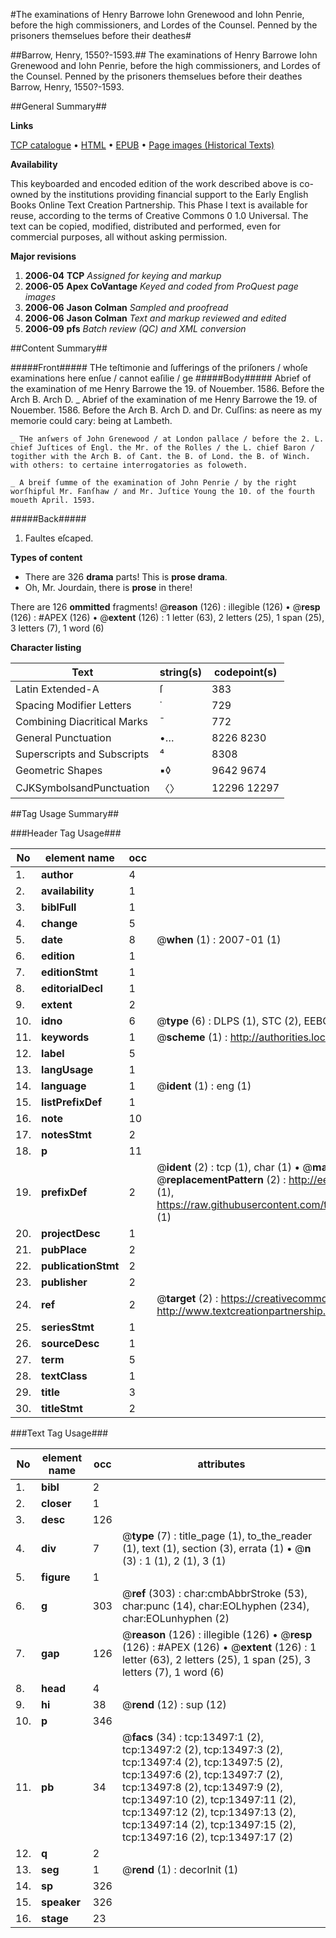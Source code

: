 #The examinations of Henry Barrowe Iohn Grenewood and Iohn Penrie, before the high commissioners, and Lordes of the Counsel. Penned by the prisoners themselues before their deathes#

##Barrow, Henry, 1550?-1593.##
The examinations of Henry Barrowe Iohn Grenewood and Iohn Penrie, before the high commissioners, and Lordes of the Counsel. Penned by the prisoners themselues before their deathes
Barrow, Henry, 1550?-1593.

##General Summary##

**Links**

[TCP catalogue](http://www.ota.ox.ac.uk/tcp/)  • 
[HTML](http://tei.it.ox.ac.uk/tcp/Texts-HTML/free/A68/A68315.html)  • 
[EPUB](http://tei.it.ox.ac.uk/tcp/Texts-EPUB/free/A68/A68315.epub) • 
[Page images (Historical Texts)](https://data.historicaltexts.jisc.ac.uk/view?pubId=eebo-99848407e&pageId=eebo-99848407e-13497-1)

**Availability**

This keyboarded and encoded edition of the
	       work described above is co-owned by the institutions
	       providing financial support to the Early English Books
	       Online Text Creation Partnership. This Phase I text is
	       available for reuse, according to the terms of Creative
	       Commons 0 1.0 Universal. The text can be copied,
	       modified, distributed and performed, even for
	       commercial purposes, all without asking permission.

**Major revisions**

1. __2006-04__ __TCP__ *Assigned for keying and markup*
1. __2006-05__ __Apex CoVantage__ *Keyed and coded from ProQuest page images*
1. __2006-06__ __Jason Colman__ *Sampled and proofread*
1. __2006-06__ __Jason Colman__ *Text and markup reviewed and edited*
1. __2006-09__ __pfs__ *Batch review (QC) and XML conversion*

##Content Summary##

#####Front#####
THe teſtimonie and ſufferings of the priſoners / whoſe examinations here enſue / cannot eaſilie / ge
#####Body#####
Abrief of the examination of me Henry Barrowe the 19. of Nouember. 1586. Before the Arch B. Arch D. 
    _ Abrief of the examination of me Henry Barrowe the 19. of Nouember. 1586. Before the Arch B. Arch D. and Dr. Cuſſins: as neere as my memorie could cary: being at Lambeth.

    _ THe anſwers of John Grenewood / at London pallace / before the 2. L. chief Juſtices of Engl. the Mr. of the Rolles / the L. chief Baron / togither with the Arch B. of Cant. the B. of Lond. the B. of Winch. with others: to certaine interrogatories as foloweth.

    _ A breif ſumme of the examination of John Penrie / by the right worſhipful Mr. Fanſhaw / and Mr. Juſtice Young the 10. of the fourth moueth April. 1593.

#####Back#####

1. Faultes eſcaped.

**Types of content**

  * There are 326 **drama** parts! This is **prose drama**.
  * Oh, Mr. Jourdain, there is **prose** in there!

There are 126 **ommitted** fragments! 
 @__reason__ (126) : illegible (126)  •  @__resp__ (126) : #APEX (126)  •  @__extent__ (126) : 1 letter (63), 2 letters (25), 1 span (25), 3 letters (7), 1 word (6)

**Character listing**


|Text|string(s)|codepoint(s)|
|---|---|---|
|Latin Extended-A|ſ|383|
|Spacing             Modifier Letters|˙|729|
|Combining             Diacritical Marks|̄|772|
|General Punctuation|•…|8226 8230|
|Superscripts             and Subscripts|⁴|8308|
|Geometric Shapes|▪◊|9642 9674|
|CJKSymbolsandPunctuation|〈〉|12296 12297|

##Tag Usage Summary##

###Header Tag Usage###

|No|element name|occ|attributes|
|---|---|---|---|
|1.|__author__|4||
|2.|__availability__|1||
|3.|__biblFull__|1||
|4.|__change__|5||
|5.|__date__|8| @__when__ (1) : 2007-01 (1)|
|6.|__edition__|1||
|7.|__editionStmt__|1||
|8.|__editorialDecl__|1||
|9.|__extent__|2||
|10.|__idno__|6| @__type__ (6) : DLPS (1), STC (2), EEBO-CITATION (1), PROQUEST (1), VID (1)|
|11.|__keywords__|1| @__scheme__ (1) : http://authorities.loc.gov/ (1)|
|12.|__label__|5||
|13.|__langUsage__|1||
|14.|__language__|1| @__ident__ (1) : eng (1)|
|15.|__listPrefixDef__|1||
|16.|__note__|10||
|17.|__notesStmt__|2||
|18.|__p__|11||
|19.|__prefixDef__|2| @__ident__ (2) : tcp (1), char (1)  •  @__matchPattern__ (2) : ([0-9\-]+):([0-9IVX]+) (1), (.+) (1)  •  @__replacementPattern__ (2) : http://eebo.chadwyck.com/downloadtiff?vid=$1&page=$2 (1), https://raw.githubusercontent.com/textcreationpartnership/Texts/master/tcpchars.xml#$1 (1)|
|20.|__projectDesc__|1||
|21.|__pubPlace__|2||
|22.|__publicationStmt__|2||
|23.|__publisher__|2||
|24.|__ref__|2| @__target__ (2) : https://creativecommons.org/publicdomain/zero/1.0/ (1), http://www.textcreationpartnership.org/docs/. (1)|
|25.|__seriesStmt__|1||
|26.|__sourceDesc__|1||
|27.|__term__|5||
|28.|__textClass__|1||
|29.|__title__|3||
|30.|__titleStmt__|2||


###Text Tag Usage###

|No|element name|occ|attributes|
|---|---|---|---|
|1.|__bibl__|2||
|2.|__closer__|1||
|3.|__desc__|126||
|4.|__div__|7| @__type__ (7) : title_page (1), to_the_reader (1), text (1), section (3), errata (1)  •  @__n__ (3) : 1 (1), 2 (1), 3 (1)|
|5.|__figure__|1||
|6.|__g__|303| @__ref__ (303) : char:cmbAbbrStroke (53), char:punc (14), char:EOLhyphen (234), char:EOLunhyphen (2)|
|7.|__gap__|126| @__reason__ (126) : illegible (126)  •  @__resp__ (126) : #APEX (126)  •  @__extent__ (126) : 1 letter (63), 2 letters (25), 1 span (25), 3 letters (7), 1 word (6)|
|8.|__head__|4||
|9.|__hi__|38| @__rend__ (12) : sup (12)|
|10.|__p__|346||
|11.|__pb__|34| @__facs__ (34) : tcp:13497:1 (2), tcp:13497:2 (2), tcp:13497:3 (2), tcp:13497:4 (2), tcp:13497:5 (2), tcp:13497:6 (2), tcp:13497:7 (2), tcp:13497:8 (2), tcp:13497:9 (2), tcp:13497:10 (2), tcp:13497:11 (2), tcp:13497:12 (2), tcp:13497:13 (2), tcp:13497:14 (2), tcp:13497:15 (2), tcp:13497:16 (2), tcp:13497:17 (2)|
|12.|__q__|2||
|13.|__seg__|1| @__rend__ (1) : decorInit (1)|
|14.|__sp__|326||
|15.|__speaker__|326||
|16.|__stage__|23||
